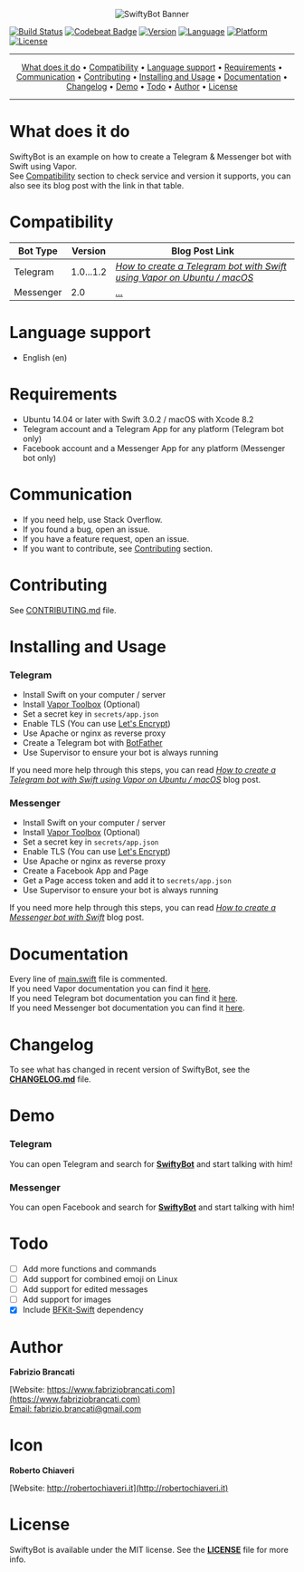 <p align="center"><img src="https://github.fabriziobrancati.com/swiftybot/resources/swiftybot-banner-new.png" alt="SwiftyBot Banner"></p>

[![Build Status](https://travis-ci.org/FabrizioBrancati/SwiftyBot.svg?branch=master)](https://travis-ci.org/FabrizioBrancati/SwiftyBot)
[![Codebeat Badge](https://codebeat.co/badges/5c994b12-c55e-46ec-b870-1c42154289a3)](https://codebeat.co/projects/github-com-fabriziobrancati-swiftybot)
[![Version](https://img.shields.io/badge/version-2.0.0-blue.svg)](https://developer.apple.com/swift/)
[![Language](https://img.shields.io/badge/language-Swift%203.0-orange.svg)](https://developer.apple.com/swift/)
[![Platform](https://img.shields.io/badge/platform-Linux%20/%20macOS-ffc713.svg)](https://developer.apple.com/swift/)
[![License](https://img.shields.io/badge/license-MIT-lightgrey.svg)](https://github.com/FabrizioBrancati/SwiftyBot/blob/master/LICENSE)

---

<p align="center">
    <a href="#what-does-it-do">What does it do</a> &bull;
    <a href="#compatibility">Compatibility</a> &bull;
    <a href="#language-support">Language support</a> &bull;
    <a href="#requirements">Requirements</a> &bull;
    <a href="#communication">Communication</a> &bull;
    <a href="#contributing">Contributing</a> &bull;
    <a href="#installing-and-usage">Installing and Usage</a> &bull;
    <a href="#documentation">Documentation</a> &bull;
    <a href="#changelog">Changelog</a> &bull;
    <a href="#demo">Demo</a> &bull;
    <a href="#todo">Todo</a> &bull;
    <a href="#author">Author</a> &bull;
    <a href="#license">License</a>
</p>

---

What does it do
===============
SwiftyBot is an example on how to create a Telegram & Messenger bot with Swift using Vapor.<br>
See [Compatibility](https://github.com/FabrizioBrancati/SwiftyBot#compatibility) section to check service and version it supports, you can also see its blog post with the link in that table.

Compatibility
=============

| **Bot Type** | **Version** | **Blog Post Link**                     |
|--------------|-------------|----------------------------------------|
| Telegram     | 1.0...1.2   | _[How to create a Telegram bot with Swift using Vapor on Ubuntu / macOS](https://www.fabriziobrancati.com/SwiftyBot)_ |
| Messenger    | 2.0         | _[...]()_ |

Language support
================
- English (en)

Requirements
============
- Ubuntu 14.04 or later with Swift 3.0.2 / macOS with Xcode 8.2
- Telegram account and a Telegram App for any platform (Telegram bot only)
- Facebook account and a Messenger App for any platform (Messenger bot only)

Communication
=============
- If you need help, use Stack Overflow.
- If you found a bug, open an issue.
- If you have a feature request, open an issue.
- If you want to contribute, see [Contributing](https://github.com/FabrizioBrancati/SwiftyBot#contributing) section.

Contributing
============
See [CONTRIBUTING.md](https://github.com/FabrizioBrancati/SwiftyBot/blob/master/.github/CONTRIBUTING.md) file.

Installing and Usage
====================
### Telegram
- Install Swift on your computer / server
- Install [Vapor Toolbox](https://github.com/vapor/toolbox) (Optional)
- Set a secret key in `secrets/app.json`
- Enable TLS (You can use [Let's Encrypt](https://letsencrypt.org))
- Use Apache or nginx as reverse proxy
- Create a Telegram bot with [BotFather](https://telegram.me/botfather)
- Use Supervisor to ensure your bot is always running

If you need more help through this steps, you can read _[How to create a Telegram bot with Swift using Vapor on Ubuntu / macOS](https://www.fabriziobrancati.com/SwiftyBot)_ blog post.

### Messenger
- Install Swift on your computer / server
- Install [Vapor Toolbox](https://github.com/vapor/toolbox) (Optional)
- Set a secret key in `secrets/app.json`
- Enable TLS (You can use [Let's Encrypt](https://letsencrypt.org))
- Use Apache or nginx as reverse proxy
- Create a Facebook App and Page
- Get a Page access token and add it to `secrets/app.json`
- Use Supervisor to ensure your bot is always running

If you need more help through this steps, you can read _[How to create a Messenger bot with Swift](https://www.fabriziobrancati.com/SwiftyBot-2)_ blog post.

Documentation
=============
Every line of [main.swift](https://github.com/FabrizioBrancati/SwiftyBot/blob/master/Sources/SwiftyBot/main.swift) file is commented.<br>
If you need Vapor documentation you can find it [here](https://vapor.github.io/documentation/).<br>
If you need Telegram bot documentation you can find it [here](https://core.telegram.org/bots/api).<br>
If you need Messenger bot documentation you can find it [here](https://developers.facebook.com/docs/messenger-platform).

Changelog
=========
To see what has changed in recent version of SwiftyBot, see the **[CHANGELOG.md](https://github.com/FabrizioBrancati/SwiftyBot/blob/master/CHANGELOG.md)** file.

Demo
====
### Telegram
You can open Telegram and search for **[SwiftyBot](https://telegram.me/SwiftyBot)** and start talking with him!

### Messenger
You can open Facebook and search for **[SwiftyBot](http://m.me/MessengerSwiftyBot)** and start talking with him!

Todo
====
- [ ] Add more functions and commands
- [ ] Add support for combined emoji on Linux
- [ ] Add support for edited messages
- [ ] Add support for images
- [x] Include [BFKit-Swift](https://github.com/FabrizioBrancati/SwiftyBot) dependency

Author
======
**Fabrizio Brancati**

[Website: https://www.fabriziobrancati.com](https://www.fabriziobrancati.com)
<br>
[Email: fabrizio.brancati@gmail.com](mailto:fabrizio.brancati@gmail.com)

Icon
====
**Roberto Chiaveri**

[Website: http://robertochiaveri.it](http://robertochiaveri.it)

License
=======
SwiftyBot is available under the MIT license. See the **[LICENSE](https://github.com/FabrizioBrancati/SwiftyBot/blob/master/LICENSE)** file for more info.
